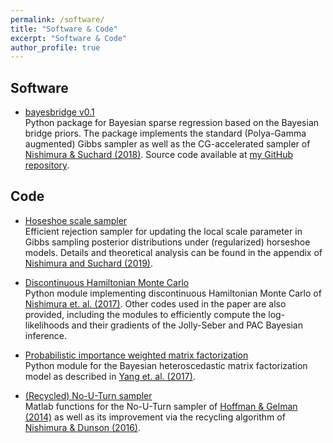 ```yaml
---
permalink: /software/
title: "Software & Code"
excerpt: "Software & Code"
author_profile: true
---
```


## Software
- [bayesbridge v0.1](https://pypi.org/project/bayesbridge/)
  <br> Python package for Bayesian sparse regression based on the Bayesian bridge priors. The package implements the standard (Polya-Gamma augmented) Gibbs sampler as well as the CG-accelerated sampler of [Nishimura & Suchard (2018)](https://arxiv.org/abs/1810.12437). Source code available at [my GitHub repository](https://github.com/aki-nishimura/bayes-bridge).

## Code
- [Hoseshoe scale sampler](https://github.com/aki-nishimura/horseshoe-scale-sampler) <br>
  Efficient rejection sampler for updating the local scale parameter in Gibbs sampling posterior distributions under (regularized) horseshoe models. Details and theoretical analysis can be found in the appendix of [Nishimura and Suchard (2019)](https://arxiv.org/abs/1911.02160).

- [Discontinuous Hamiltonian Monte Carlo](https://github.com/aki-nishimura/discontinuous-hmc)
  <br> Python module implementing discontinuous Hamiltonian Monte Carlo of [Nishimura et. al. (2017)](https://arxiv.org/abs/1705.08510). Other codes used in the paper are also provided, including the modules to efficiently compute the log-likelihoods and their gradients of the Jolly-Seber and PAC Bayesian inference.

- [Probabilistic importance weighted matrix factorization](https://github.com/aki-nishimura/probabilistic-matrix-factorization)
  <br> Python module for the Bayesian heteroscedastic matrix factorization model as described in [Yang et. al. (2017)](https://www.researchgate.net/publication/320883956_Bayesian_Heteroscedastic_Matrix_Factorization_for_Conversion_Rate_Prediction).

- [(Recycled) No-U-Turn sampler](https://github.com/aki-nishimura/NUTS-matlab)
  <br> Matlab functions for the No-U-Turn sampler of [Hoffman & Gelman (2014)](http://www.jmlr.org/papers/volume15/hoffman14a/hoffman14a.pdf) as well as its improvement via the recycling algorithm of [Nishimura & Dunson (2016)](https://arxiv.org/abs/1511.06925).
